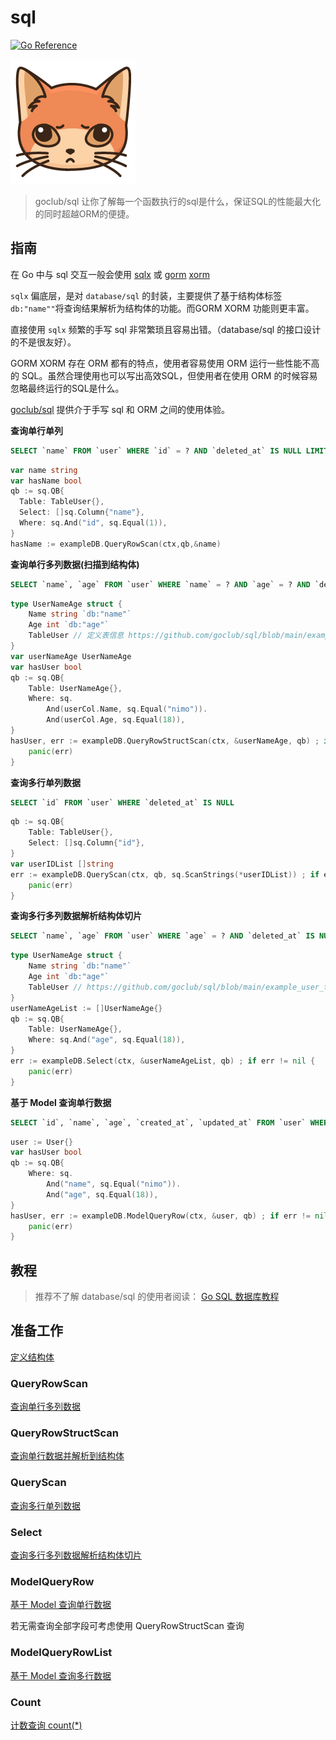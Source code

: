 # sql
[![Go Reference](https://pkg.go.dev/badge/github.com/goclub/sql.svg)](https://pkg.go.dev/github.com/goclub/sql)

![](./cat.png)

> goclub/sql 让你了解每一个函数执行的sql是什么，保证SQL的性能最大化的同时超越ORM的便捷。

## 指南

在 Go 中与 sql 交互一般会使用 [sqlx](https://github.com/jmoiron/sqlx) 或 [gorm](http://gorm.io/) [xorm](https://xorm.io/zh/)

`sqlx` 偏底层，是对 `database/sql` 的封装，主要提供了基于结构体标签 `db:"name""`将查询结果解析为结构体的功能。而GORM XORM 功能则更丰富。

直接使用 `sqlx` 频繁的手写 sql 非常繁琐且容易出错。（database/sql 的接口设计的不是很友好）。

GORM XORM 存在 ORM 都有的特点，使用者容易使用 ORM 运行一些性能不高的 SQL。虽然合理使用也可以写出高效SQL，但使用者在使用 ORM 的时候容易忽略最终运行的SQL是什么。

[goclub/sql](https://github.com/goclub/sql) 提供介于手写 sql 和 ORM 之间的使用体验。


**查询单行单列**

```sql
SELECT `name` FROM `user` WHERE `id` = ? AND `deleted_at` IS NULL LIMIT ?
```
```go
var name string
var hasName bool
qb := sq.QB{
  Table: TableUser{},
  Select: []sq.Column{"name"},
  Where: sq.And("id", sq.Equal(1)),
}
hasName := exampleDB.QueryRowScan(ctx,qb,&name)
```

**查询单行多列数据(扫描到结构体)**

```sql
SELECT `name`, `age` FROM `user` WHERE `name` = ? AND `age` = ? AND `deleted_at` IS NULL LIMIT ?
```

```go
type UserNameAge struct {
    Name string `db:"name"`
    Age int `db:"age"`
    TableUser // 定义表信息 https://github.com/goclub/sql/blob/main/example_user_test.go
}
var userNameAge UserNameAge
var hasUser bool
qb := sq.QB{
    Table: UserNameAge{},
    Where: sq.
        And(userCol.Name, sq.Equal("nimo")).
        And(userCol.Age, sq.Equal(18)),
}
hasUser, err := exampleDB.QueryRowStructScan(ctx, &userNameAge, qb) ; if err != nil {
    panic(err)
}
```

**查询多行单列数据**

```sql
SELECT `id` FROM `user` WHERE `deleted_at` IS NULL
```

```go
qb := sq.QB{
    Table: TableUser{},
    Select: []sq.Column{"id"},
}
var userIDList []string
err := exampleDB.QueryScan(ctx, qb, sq.ScanStrings(*userIDList)) ; if err != nil {
    panic(err)
}
```

**查询多行多列数据解析结构体切片**

```sql
SELECT `name`, `age` FROM `user` WHERE `age` = ? AND `deleted_at` IS NULL
```

```go
type UserNameAge struct {
    Name string `db:"name"`
    Age int `db:"age"`
    TableUser // https://github.com/goclub/sql/blob/main/example_user_test.go
}
userNameAgeList := []UserNameAge{}
qb := sq.QB{
    Table: UserNameAge{},
    Where: sq.And("age", sq.Equal(18)),
}
err := exampleDB.Select(ctx, &userNameAgeList, qb) ; if err != nil {
    panic(err)
}
```


**基于 Model 查询单行数据**

```sql
SELECT `id`, `name`, `age`, `created_at`, `updated_at` FROM `user` WHERE `name` = ? AND `age` = ? LIMIT ?
```

```go
user := User{} 
var hasUser bool
qb := sq.QB{
    Where: sq.
        And("name", sq.Equal("nimo")).
        And("age", sq.Equal(18)),
}
hasUser, err := exampleDB.ModelQueryRow(ctx, &user, qb) ; if err != nil {
    panic(err)
}
```

## 教程

> 推荐不了解 database/sql 的使用者阅读： [Go SQL 数据库教程
](https://learnku.com/docs/go-database-sql/overview/9474)

## 准备工作

[定义结构体](https://github.com/goclub/sql/blob/main/example_user_test.go)

### QueryRowScan
 
[查询单行多列数据](https://pkg.go.dev/github.com/goclub/sql/#example-DB.QueryRowScan)

### QueryRowStructScan

[查询单行数据并解析到结构体](https://pkg.go.dev/github.com/goclub/sql/#example-DB.QueryRowStructScan)

### QueryScan

[查询多行单列数据](https://pkg.go.dev/github.com/goclub/sql/#example-DB.QueryScan)

### Select
 
[查询多行多列数据解析结构体切片](https://pkg.go.dev/github.com/goclub/sql/#example-DB.Select)

### ModelQueryRow

[基于 Model 查询单行数据](https://pkg.go.dev/github.com/goclub/sql/#example-DB.ModelQueryRow)

若无需查询全部字段可考虑使用 QueryRowStructScan 查询

### ModelQueryRowList

[基于 Model 查询多行数据](https://pkg.go.dev/github.com/goclub/sql/#example-DB.ModelQueryRowList)

### Count

[计数查询 count(*)](https://pkg.go.dev/github.com/goclub/sql/#example-DB.Count)
